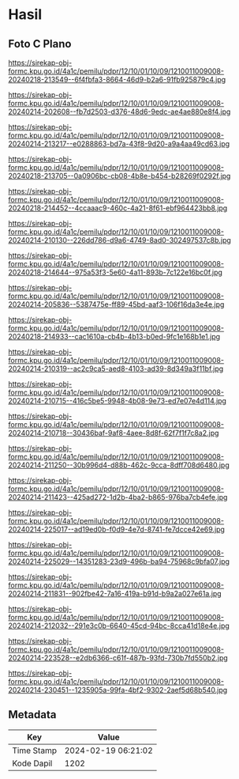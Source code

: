 # Hasil

## Foto C Plano

https://sirekap-obj-formc.kpu.go.id/4a1c/pemilu/pdpr/12/10/01/10/09/1210011009008-20240218-213549--6f4fbfa3-8664-46d9-b2a6-91fb925879c4.jpg

https://sirekap-obj-formc.kpu.go.id/4a1c/pemilu/pdpr/12/10/01/10/09/1210011009008-20240214-202608--fb7d2503-d376-48d6-9edc-ae4ae880e8f4.jpg

https://sirekap-obj-formc.kpu.go.id/4a1c/pemilu/pdpr/12/10/01/10/09/1210011009008-20240214-213217--e0288863-bd7a-43f8-9d20-a9a4aa49cd63.jpg

https://sirekap-obj-formc.kpu.go.id/4a1c/pemilu/pdpr/12/10/01/10/09/1210011009008-20240218-213705--0a0906bc-cb08-4b8e-b454-b28269f0292f.jpg

https://sirekap-obj-formc.kpu.go.id/4a1c/pemilu/pdpr/12/10/01/10/09/1210011009008-20240218-214452--4ccaaac9-460c-4a21-8f61-ebf964423bb8.jpg

https://sirekap-obj-formc.kpu.go.id/4a1c/pemilu/pdpr/12/10/01/10/09/1210011009008-20240214-210130--226dd786-d9a6-4749-8ad0-302497537c8b.jpg

https://sirekap-obj-formc.kpu.go.id/4a1c/pemilu/pdpr/12/10/01/10/09/1210011009008-20240218-214644--975a53f3-5e60-4a11-893b-7c122e16bc0f.jpg

https://sirekap-obj-formc.kpu.go.id/4a1c/pemilu/pdpr/12/10/01/10/09/1210011009008-20240214-205836--5387475e-ff89-45bd-aaf3-106f16da3e4e.jpg

https://sirekap-obj-formc.kpu.go.id/4a1c/pemilu/pdpr/12/10/01/10/09/1210011009008-20240218-214933--cac1610a-cb4b-4b13-b0ed-9fc1e168b1e1.jpg

https://sirekap-obj-formc.kpu.go.id/4a1c/pemilu/pdpr/12/10/01/10/09/1210011009008-20240214-210319--ac2c9ca5-aed8-4103-ad39-8d349a3f11bf.jpg

https://sirekap-obj-formc.kpu.go.id/4a1c/pemilu/pdpr/12/10/01/10/09/1210011009008-20240214-210715--416c5be5-9948-4b08-9e73-ed7e07e4d114.jpg

https://sirekap-obj-formc.kpu.go.id/4a1c/pemilu/pdpr/12/10/01/10/09/1210011009008-20240214-210718--30436baf-9af8-4aee-8d8f-62f7f1f7c8a2.jpg

https://sirekap-obj-formc.kpu.go.id/4a1c/pemilu/pdpr/12/10/01/10/09/1210011009008-20240214-211250--30b996d4-d88b-462c-9cca-8dff708d6480.jpg

https://sirekap-obj-formc.kpu.go.id/4a1c/pemilu/pdpr/12/10/01/10/09/1210011009008-20240214-211423--425ad272-1d2b-4ba2-b865-976ba7cb4efe.jpg

https://sirekap-obj-formc.kpu.go.id/4a1c/pemilu/pdpr/12/10/01/10/09/1210011009008-20240214-225017--ad19ed0b-f0d9-4e7d-8741-fe7dcce42e69.jpg

https://sirekap-obj-formc.kpu.go.id/4a1c/pemilu/pdpr/12/10/01/10/09/1210011009008-20240214-225029--14351283-23d9-496b-ba94-75968c9bfa07.jpg

https://sirekap-obj-formc.kpu.go.id/4a1c/pemilu/pdpr/12/10/01/10/09/1210011009008-20240214-211831--902fbe42-7a16-419a-b91d-b9a2a027e61a.jpg

https://sirekap-obj-formc.kpu.go.id/4a1c/pemilu/pdpr/12/10/01/10/09/1210011009008-20240214-212032--291e3c0b-6640-45cd-94bc-8cca41d18e4e.jpg

https://sirekap-obj-formc.kpu.go.id/4a1c/pemilu/pdpr/12/10/01/10/09/1210011009008-20240214-223528--e2db6366-c61f-487b-93fd-730b7fd550b2.jpg

https://sirekap-obj-formc.kpu.go.id/4a1c/pemilu/pdpr/12/10/01/10/09/1210011009008-20240214-230451--1235905a-99fa-4bf2-9302-2aef5d68b540.jpg


## Metadata

| Key        | Value               |
| ---------- | ------------------- |
| Time Stamp | 2024-02-19 06:21:02 |
| Kode Dapil | 1202                |



